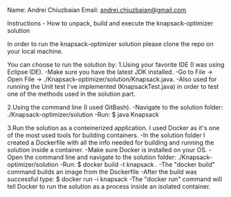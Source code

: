 Name: Andrei Chiuzbaian
Email: andrei.chiuzbaian@gmail.com


Instructions - How to unpack, build and execute the knapsack-optimizer solution

In order to run the knapsack-optimizer solution please clone the repo on your local machine.

You can choose to run the solution by:
1.Using your favorite IDE (I was using Eclipse IDE). 
-Make sure you have the latest JDK installed.
-Go to File -> Open File -> ./Knapsack-optimizer/solution/Knapsack.java. 
-Also used for running the Unit test I've implemented (KnapsackTest.java) in order to test one of the methods used in the solution part.

2.Using the command line (I used GitBash).
-Navigate to the solution folder: ./Knapsack-optimizer/solution
-Run: $ java Knapsack

3.Run the solution as a conteinerized application. I used Docker as it's one of the most used tools for building containers.
-In the solution folder I created a Dockerfile with all the info needed for building and running the solution inside a container.
-Make sure Docker is installed on your OS.
-Open the command line and navigate to the solution folder: ./Knapsack-optimizer/solution
-Run: $ docker build -t knapsack .
-The "docker build" command builds an image from the Dockerfile
-After the build was successful type: $ docker run -i knapsack 
-The "docker run" command will tell Docker to run the solution as a process inside an isolated container. 


 
